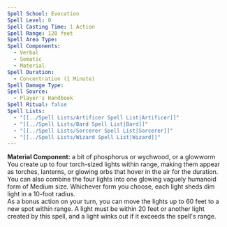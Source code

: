 ```yaml
---
Spell School: Evocation
Spell Level: 0
Spell Casting Time: 1 Action
Spell Range: 120 feet
Spell Area Type: 
Spell Components:
  - Verbal
  - Somatic
  - Material
Spell Duration:
  - Concentration (1 Minute)
Spell Damage Type: 
Spell Source:
  - Player's Handbook
Spell Ritual: false
Spell Lists:
  - "[[../Spell Lists/Artificer Spell List|Artificer]]"
  - "[[../Spell Lists/Bard Spell List|Bard]]"
  - "[[../Spell Lists/Sorcerer Spell List|Sorcerer]]"
  - "[[../Spell Lists/Wizard Spell List|Wizard]]"
---
```

**Material Component:** a bit of phosphorus or wychwood, or a glowworm  
You create up to four torch-sized lights within range, making them appear as torches, lanterns, or glowing orbs that hover in the air for the duration. You can also combine the four lights into one glowing vaguely humanoid form of Medium size. Whichever form you choose, each light sheds dim light in a 10-foot radius.  
As a bonus action on your turn, you can move the lights up to 60 feet to a new spot within range. A light must be within 20 feet or another light created by this spell, and a light winks out if it exceeds the spell's range.
